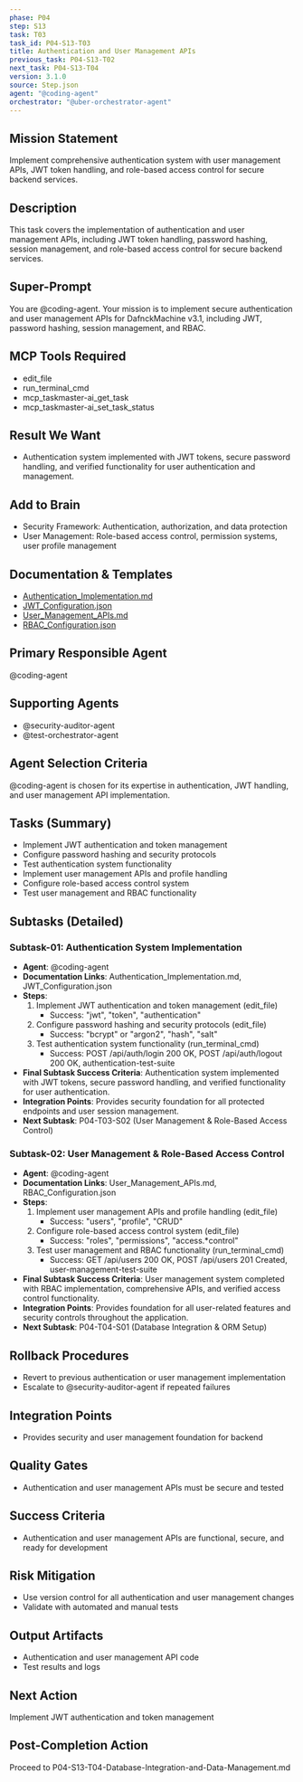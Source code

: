 ```yaml
---
phase: P04
step: S13
task: T03
task_id: P04-S13-T03
title: Authentication and User Management APIs
previous_task: P04-S13-T02
next_task: P04-S13-T04
version: 3.1.0
source: Step.json
agent: "@coding-agent"
orchestrator: "@uber-orchestrator-agent"
---
```


## Mission Statement
Implement comprehensive authentication system with user management APIs, JWT token handling, and role-based access control for secure backend services.

## Description
This task covers the implementation of authentication and user management APIs, including JWT token handling, password hashing, session management, and role-based access control for secure backend services.

## Super-Prompt
You are @coding-agent. Your mission is to implement secure authentication and user management APIs for DafnckMachine v3.1, including JWT, password hashing, session management, and RBAC.

## MCP Tools Required
- edit_file
- run_terminal_cmd
- mcp_taskmaster-ai_get_task
- mcp_taskmaster-ai_set_task_status

## Result We Want
- Authentication system implemented with JWT tokens, secure password handling, and verified functionality for user authentication and management.

## Add to Brain
- Security Framework: Authentication, authorization, and data protection
- User Management: Role-based access control, permission systems, user profile management

## Documentation & Templates
- [Authentication_Implementation.md](mdc:01_Machine/04_Documentation/Doc/Phase_4/13_Backend_Development/Authentication_Implementation.md)
- [JWT_Configuration.json](mdc:01_Machine/04_Documentation/Doc/Phase_4/13_Backend_Development/JWT_Configuration.json)
- [User_Management_APIs.md](mdc:01_Machine/04_Documentation/Doc/Phase_4/13_Backend_Development/User_Management_APIs.md)
- [RBAC_Configuration.json](mdc:01_Machine/04_Documentation/Doc/Phase_4/13_Backend_Development/RBAC_Configuration.json)

## Primary Responsible Agent
@coding-agent

## Supporting Agents
- @security-auditor-agent
- @test-orchestrator-agent

## Agent Selection Criteria
@coding-agent is chosen for its expertise in authentication, JWT handling, and user management API implementation.

## Tasks (Summary)
- Implement JWT authentication and token management
- Configure password hashing and security protocols
- Test authentication system functionality
- Implement user management APIs and profile handling
- Configure role-based access control system
- Test user management and RBAC functionality

## Subtasks (Detailed)
### Subtask-01: Authentication System Implementation
- **Agent**: @coding-agent
- **Documentation Links**: Authentication_Implementation.md, JWT_Configuration.json
- **Steps**:
    1. Implement JWT authentication and token management (edit_file)
        - Success: "jwt", "token", "authentication"
    2. Configure password hashing and security protocols (edit_file)
        - Success: "bcrypt" or "argon2", "hash", "salt"
    3. Test authentication system functionality (run_terminal_cmd)
        - Success: POST /api/auth/login 200 OK, POST /api/auth/logout 200 OK, authentication-test-suite
- **Final Subtask Success Criteria**: Authentication system implemented with JWT tokens, secure password handling, and verified functionality for user authentication.
- **Integration Points**: Provides security foundation for all protected endpoints and user session management.
- **Next Subtask**: P04-T03-S02 (User Management & Role-Based Access Control)

### Subtask-02: User Management & Role-Based Access Control
- **Agent**: @coding-agent
- **Documentation Links**: User_Management_APIs.md, RBAC_Configuration.json
- **Steps**:
    1. Implement user management APIs and profile handling (edit_file)
        - Success: "users", "profile", "CRUD"
    2. Configure role-based access control system (edit_file)
        - Success: "roles", "permissions", "access.*control"
    3. Test user management and RBAC functionality (run_terminal_cmd)
        - Success: GET /api/users 200 OK, POST /api/users 201 Created, user-management-test-suite
- **Final Subtask Success Criteria**: User management system completed with RBAC implementation, comprehensive APIs, and verified access control functionality.
- **Integration Points**: Provides foundation for all user-related features and security controls throughout the application.
- **Next Subtask**: P04-T04-S01 (Database Integration & ORM Setup)

## Rollback Procedures
- Revert to previous authentication or user management implementation
- Escalate to @security-auditor-agent if repeated failures

## Integration Points
- Provides security and user management foundation for backend

## Quality Gates
- Authentication and user management APIs must be secure and tested

## Success Criteria
- Authentication and user management APIs are functional, secure, and ready for development

## Risk Mitigation
- Use version control for all authentication and user management changes
- Validate with automated and manual tests

## Output Artifacts
- Authentication and user management API code
- Test results and logs

## Next Action
Implement JWT authentication and token management

## Post-Completion Action
Proceed to P04-S13-T04-Database-Integration-and-Data-Management.md 